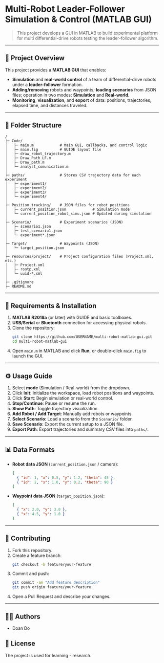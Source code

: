 # Multi-Robot Leader-Follower Simulation & Control (MATLAB GUI)

> This project develops a GUI in MATLAB to build experimental platform for multi differential-drive robots testing the leader-follower algorithm.


---

## 🚀 Project Overview
This project provides a **MATLAB GUI** that enables:
- **Simulation** and **real-world control** of a team of differential-drive robots under a **leader-follower** formation.
- **Adding/removing** robots and waypoints; **loading scenarios** from JSON files; operation in two modes: **Simulation** and **Real-world**.
- **Monitoring**, **visualization**, and **export** of data: positions, trajectories, elapsed time, and distances traveled.

---

## 📂 Folder Structure

```
/
├─ Code/  
│   ├─ main.m            # Main GUI, callbacks, and control logic  
│   ├─ main.fig          # GUIDE layout file  
│   ├─ draw_robot_trajectory.m  
│   ├─ Draw_Path_LF.m    
│   ├─ Draw_path.m       
│   └─ analyst_comunication.m  
│
├─ paths/                # Stores CSV trajectory data for each experiment  
│   ├─ experiment1/  
│   ├─ experiment2/  
│   ├─ experiment3/  
│   └─ experiment4/  
│
├─ Position_tracking/    # JSON files for robot positions  
│   ├─ current_position.json            # Simulation mode  
│   └─ current_position_robot_simu.json # Updated during simulation  
│
├─ Scenario/             # Experiment scenarios (JSON)  
│   ├─ scenario1.json  
│   ├─ test_scenario1.json  
│   └─ experiment*.json  
│
├─ Target/               # Waypoints (JSON)  
│   └─ target_position.json  
│
├─ resources/project/    # Project configuration files (Project.xml, etc.)  
│   ├─ Project.xml  
│   ├─ rootp.xml  
│   └─ uuid-*.xml  
│
├─ .gitignore  
├─ README.md  

```

---

## 🔧 Requirements & Installation

1. **MATLAB R2018a** (or later) with GUIDE and basic toolboxes.
2. **USB/Serial** or **Bluetooth** connection for accessing physical robots.
3. Clone the repository:
   ```bash
   git clone https://github.com/USERNAME/multi-robot-matlab-gui.git
   cd multi-robot-matlab-gui
   ```
4. Open `main.m` in MATLAB and click **Run**, or double-click `main.fig` to launch the GUI.

---

## ⚙️ Usage Guide

1. Select **mode** (Simulation / Real-world) from the dropdown.
2. Click **Init**: Initialize the workspace, load robot positions and waypoints.
3. Click **Start**: Begin simulation or real-world control.
4. **Stop/Continue**: Pause or resume the run.
5. **Show Path**: Toggle trajectory visualization.
6. **Add Robot / Add Target**: Manually add robots or waypoints.
7. **Select Scenario**: Load a scenario from the `Scenario/` folder.
8. **Save Scenario**: Export the current setup to a JSON file.
9. **Export Path**: Export trajectories and summary CSV files into `paths/`.

---

## 📊 Data Formats

- **Robot data JSON** (`current_position.json` / camera):
  ```json
  [
    { "id": 1, "x": 0.5, "y": 1.2, "theta": 45 },
    { "id": 2, "x": 1.0, "y": 0.2, "theta": 90 }
  ]
  ```
- **Waypoint data JSON** (`target_position.json`):
  ```json
  [
    { "x": 2.0, "y": 3.0 },
    { "x": 4.5, "y": 1.0 }
  ]
  ```

---

## 🤝 Contributing
1. Fork this repository.  
2. Create a feature branch:
   ```bash
   git checkout -b feature/your-feature
   ```
3. Commit and push:
   ```bash
   git commit -am "Add feature description"
   git push origin feature/your-feature
   ```
4. Open a Pull Request and describe your changes.

---

## 👨‍💻 Authors
- Doan Do

## 📝 License
The project is used for learning - research.
